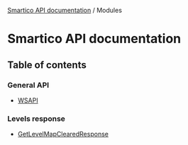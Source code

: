 [Smartico API documentation](README_TWO.md) / Modules

# Smartico API documentation

## Table of contents

### General API

- [WSAPI](classes/WSAPI.md)

### Levels response

- [GetLevelMapClearedResponse](interfaces/GetLevelMapClearedResponse.md)
